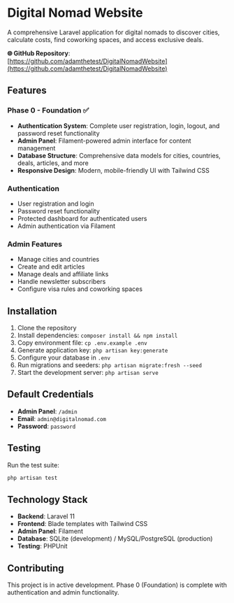 # Digital Nomad Website

A comprehensive Laravel application for digital nomads to discover cities, calculate costs, find coworking spaces, and access exclusive deals.

**🌐 GitHub Repository**: [https://github.com/adamthetest/DigitalNomadWebsite](https://github.com/adamthetest/DigitalNomadWebsite)

## Features

### Phase 0 - Foundation ✅
- **Authentication System**: Complete user registration, login, logout, and password reset functionality
- **Admin Panel**: Filament-powered admin interface for content management
- **Database Structure**: Comprehensive data models for cities, countries, deals, articles, and more
- **Responsive Design**: Modern, mobile-friendly UI with Tailwind CSS

### Authentication
- User registration and login
- Password reset functionality
- Protected dashboard for authenticated users
- Admin authentication via Filament

### Admin Features
- Manage cities and countries
- Create and edit articles
- Manage deals and affiliate links
- Handle newsletter subscribers
- Configure visa rules and coworking spaces

## Installation

1. Clone the repository
2. Install dependencies: `composer install && npm install`
3. Copy environment file: `cp .env.example .env`
4. Generate application key: `php artisan key:generate`
5. Configure your database in `.env`
6. Run migrations and seeders: `php artisan migrate:fresh --seed`
7. Start the development server: `php artisan serve`

## Default Credentials

- **Admin Panel**: `/admin`
- **Email**: `admin@digitalnomad.com`
- **Password**: `password`

## Testing

Run the test suite:
```bash
php artisan test
```

## Technology Stack

- **Backend**: Laravel 11
- **Frontend**: Blade templates with Tailwind CSS
- **Admin Panel**: Filament
- **Database**: SQLite (development) / MySQL/PostgreSQL (production)
- **Testing**: PHPUnit

## Contributing

This project is in active development. Phase 0 (Foundation) is complete with authentication and admin functionality.

